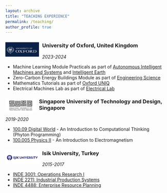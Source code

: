 ```yaml
---
layout: archive
title: "TEACHING EXPERIENCE"
permalink: /teaching/
author_profile: true
---
```


<div>
<img align="left" width="105" height="45" src="/images/oxford-logo.png" style="margin-right: 10px"> 
<h3>
University of Oxford, United Kingdom
</h3> 
</div> 

*2023-2024*

* Machine Learning Module Practicals as part of [Autonomous Intelligent Machines and Systems](https://aims.robots.ox.ac.uk/) and [Intelligent Earth](https://intelligent-earth.ox.ac.uk/)
* Zero-Carbon Energy Buildings Module as part of [Engineering Science](https://www.ox.ac.uk/admissions/undergraduate/courses/course-listing/engineering-science)
* Mathematics Tutorials as part of [Oxford UNIQ](https://www.uniq.ox.ac.uk/)
* Electrical Machines Lab as part of [Electrical Lab](https://eng.ox.ac.uk/virtual-tour/electrical-lab/)

[//]: # (--------------------------------------------------------------------------------)

<div>
<img align="left" width="95" height="45" src="/images/sutd.png" style="margin-right: 10px"> 
<h3>
Singapore University of Technology and Design, Singapore
</h3> 
</div>

*2019-2020*

* [100.09 Digital World](https://academics.sutd.edu.sg/science-math/courses/10009-digital-world) - An Introduction to Computational Thinking (Phyton Programming)
* [100.005 Physics II](https://epd.sutd.edu.sg/undergraduate-courses/10005-physics-ii/) - An Introduction to Electromagnetism

[//]: # (--------------------------------------------------------------------------------)

<div>
<img align="left" width="105" height="45" src="/images/isik2.jpg" style="margin-right: 10px"> 
<h3>
Isik University, Turkey
</h3> 
</div> 

*2015-2017*

* [INDE 3001: Operations Research I](https://www.isikun.edu.tr/i/content/3662_1_CP_INDE2001.pdf)
* [INDE 2211: Industrial Production Systems](https://www.isikun.edu.tr/i/content/3662_1_CP_INDE2211.pdf)
* [INDE 4488: Enterprise Resource Planning](https://www.isikun.edu.tr/i/content/3662_1_CP_INDE4488.pdf)

